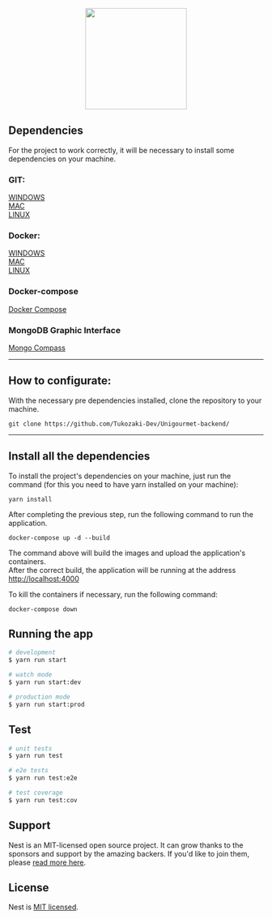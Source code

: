 <p align="center"><a href="https://unigourmet.netlify.app" target="_blank"><img src="https://unigourmet.netlify.app/assets/img/LogoRetangular.png" width="200"></a></p>

## Dependencies

For the project to work correctly, it will be necessary to install some dependencies on your machine.

### GIT:
[WINDOWS](https://git-scm.com/download/win) <br>
[MAC](https://git-scm.com/download/mac) <br>
[LINUX](https://git-scm.com/download/linux)

### Docker:
[WINDOWS](https://docs.docker.com/docker-for-windows/install/) <br>
[MAC](https://docs.docker.com/docker-for-mac/install/) <br>
[LINUX](https://docs.docker.com/engine/install/#server)

### Docker-compose
[Docker Compose](https://docs.docker.com/compose/install/#install-compose)

### MongoDB Graphic Interface
[Mongo Compass](https://www.mongodb.com/try/download/compass)

---
## How to configurate:
With the necessary pre dependencies installed, clone the repository to your machine.
```
git clone https://github.com/Tukozaki-Dev/Unigourmet-backend/
```

---
## Install all the dependencies

To install the project's dependencies on your machine, just run the command (for this you need to have yarn installed on your machine):<br>

```
yarn install
```

After completing the previous step, run the following command to run the application.<br>

```
docker-compose up -d --build
```

The command above will build the images and upload the application's containers.<br>
After the correct build, the application will be running at the address [http://localhost:4000](http://localhost:4000/)

To kill the containers if necessary, run the following command: <br>

```
docker-compose down
```

## Running the app

```bash
# development
$ yarn run start

# watch mode
$ yarn run start:dev

# production mode
$ yarn run start:prod
```

## Test

```bash
# unit tests
$ yarn run test

# e2e tests
$ yarn run test:e2e

# test coverage
$ yarn run test:cov
```

## Support

Nest is an MIT-licensed open source project. It can grow thanks to the sponsors and support by the amazing backers. If you'd like to join them, please [read more here](https://docs.nestjs.com/support).

## License

Nest is [MIT licensed](LICENSE).
